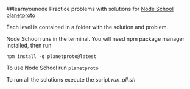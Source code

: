 ##learnyounode
Practice problems with solutions for [Node School planetproto][planetproto]

Each level is contained in a folder with the solution and problem.

Node School runs in the terminal. You will need npm package manager installed, then run

```
npm install -g planetproto@latest
```

To use Node School run `planetproto`

To run all the solutions execute the script *run_all.sh*

[planetproto]: http://nodeschool.io/#workshoppers